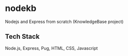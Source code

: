 # nodekb
Nodejs and Express from scratch (KnowledgeBase project)

## Tech Stack
Node.js, Express, Pug, HTML, CSS, Javascript
